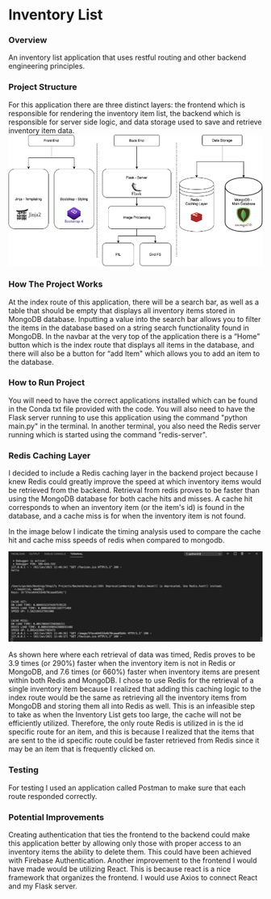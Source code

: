 # Inventory List

### Overview
An inventory list application that uses restful routing and other backend engineering principles.

### Project Structure
For this application there are three distinct layers: the frontend which is responsible for rendering the inventory item list, the backend which is responsible for server side logic, and data storage used to save and retrieve inventory item data.
![Layers of App](docs/appLayers.PNG)

### How The Project Works
At the index route of this application, there will be a search bar, as well as a table that should be empty that displays all inventory items stored in MongoDB database. Inputting a value into the search bar allows you to filter the items in the database based on a string search functionality found in MongoDB. In the navbar at the very top of the application there is a “Home” button which is the index route that displays all items in the database, and there will also be a button for “add Item" which allows you to add an item to the database.

### How to Run Project
You will need to have the correct applications installed which can be found in the Conda txt file provided with the code. You will also need to have the Flask server running to use this application using the command "python main.py" in the terminal. In another terminal, you also need the Redis server running which is started using the command "redis-server". 

### Redis Caching Layer
I decided to include a Redis caching layer in the backend project because I knew Redis could greatly improve the speed at which inventory items would be retrieved from the backend. 
Retrieval from redis proves to be faster than using the MongoDB database for both cache hits and misses. A cache hit corresponds to when an inventory item (or the item's id) is found in the database, and a cache miss is for when the inventory item is not found.

In the image below I indicate the timing analysis used to compare the cache hit and cache miss speeds of redis when compared to mongodb.

![Redis Speed Check](docs/speedCheck.png)

As shown here where each retrieval of data was timed, Redis proves to be 3.9 times (or 290%) faster when the inventory item is not in Redis or MongoDB, and 7.6 times (or 660%) faster when inventory items are present within both Redis and MongoDB.
I chose to use Redis for the retrieval of a single inventory item because I realized that adding this caching logic to the index route would be the same as retrieving all the inventory items from MongoDB and storing them all into Redis as well. This is an infeasible step to take as when the Inventory List gets too large, the cache will not be efficiently utilized.
Therefore, the only route Redis is utilized in is the id specific route for an item, and this is because I realized that the items that are sent to the id specific route could be faster retrieved from Redis since it may be an item that is frequently clicked on.

### Testing
For testing I used an application called Postman to make sure that each route responded correctly.

### Potential Improvements
Creating authentication that ties the frontend to the backend could make this application better by allowing only those with proper access to an inventory items the ability to delete them. This could have been achieved with Firebase Authentication. Another improvement to the frontend I would have made would be utilizing React. This is because react is a nice framework that organizes the frontend. I would use Axios to connect React and my Flask server.



